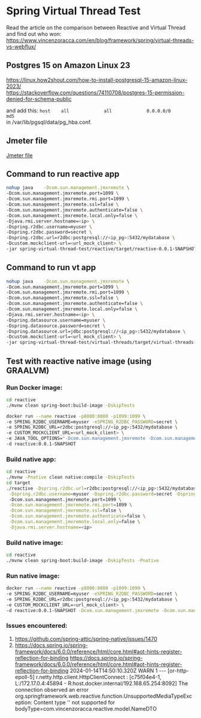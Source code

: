 # Spring Virtual Thread Test

Read the article on the comparison between Reactive and Virtual Thread and find out who won: \
https://www.vincenzoracca.com/en/blog/framework/spring/virtual-threads-vs-webflux/

## Postgres 15 on Amazon Linux 23

https://linux.how2shout.com/how-to-install-postgresql-15-amazon-linux-2023/ \
https://stackoverflow.com/questions/74110708/postgres-15-permission-denied-for-schema-public

and add this:
`host    all             all             0.0.0.0/0            md5` \
in /var/lib/pgsql/data/pg_hba.conf.

## Jmeter file
[Jmeter file](vt-vs-webflux.jmx)

## Command to run reactive app
```bash
nohup java    -Dcom.sun.management.jmxremote \
-Dcom.sun.management.jmxremote.port=1099 \
-Dcom.sun.management.jmxremote.rmi.port=1099 \
-Dcom.sun.management.jmxremote.ssl=false \
-Dcom.sun.management.jmxremote.authenticate=false \
-Dcom.sun.management.jmxremote.local.only=false \
-Djava.rmi.server.hostname=<ip> \
-Dspring.r2dbc.username=myuser \
-Dspring.r2dbc.password=secret \
-Dspring.r2dbc.url=r2dbc:postgresql://<ip_pg>:5432/mydatabase \
-Dcustom.mockclient-url=<url_mock_client> \
-jar spring-virtual-thread-test/reactive/target/reactive-0.0.1-SNAPSHOT.jar &
```

## Command to run vt app
```bash
nohup java    -Dcom.sun.management.jmxremote \
-Dcom.sun.management.jmxremote.port=1099 \
-Dcom.sun.management.jmxremote.rmi.port=1099 \
-Dcom.sun.management.jmxremote.ssl=false \
-Dcom.sun.management.jmxremote.authenticate=false \
-Dcom.sun.management.jmxremote.local.only=false \
-Djava.rmi.server.hostname=<ip> \
-Dspring.datasource.username=myuser \
-Dspring.datasource.password=secret \
-Dspring.datasource.url=jdbc:postgresql://<ip_pg>:5432/mydatabase \
-Dcustom.mockclient-url=<url_mock_client> \
-jar spring-virtual-thread-test/virtual-threads/target/virtual-threads-0.0.1-SNAPSHOT.jar &
```

## Test with reactive native image (using GRAALVM)

### Run Docker image:
```bash
cd reactive
./mvnw clean spring-boot:build-image -DskipTests
```
```bash
docker run --name reactive -p8080:8080 -p1099:1099 \
-e SPRING_R2DBC_USERNAME=myuser -eSPRING_R2DBC_PASSWORD=secret \
-e SPRING_R2DBC_URL=r2dbc:postgresql://<ip_pg>:5432/mydatabase \
-e CUSTOM_MOCKCLIENT_URL=<url_mock_client> \
-e JAVA_TOOL_OPTIONS="-Dcom.sun.management.jmxremote -Dcom.sun.management.jmxremote.port=1099 -Dcom.sun.management.jmxremote.rmi.port=1099 -Dcom.sun.management.jmxremote.ssl=false -Dcom.sun.management.jmxremote.authenticate=false -Dcom.sun.management.jmxremote.local.only=false -Djava.rmi.server.hostname=<ip>" \
-d reactive:0.0.1-SNAPSHOT

```

### Build native app:
```bash
cd reactive
./mvnw -Pnative clean native:compile -DskipTests
cd target
./reactive -Dspring.r2dbc.url=r2dbc:postgresql://<ip_pg>:5432/mydatabase \
 -Dspring.r2dbc.username=myuser -Dspring.r2dbc.password=secret -Dspring.sql.init.mode=never
 -Dcom.sun.management.jmxremote.port=1099 \
 -Dcom.sun.management.jmxremote.rmi.port=1099 \
 -Dcom.sun.management.jmxremote.ssl=false \
 -Dcom.sun.management.jmxremote.authenticate=false \
 -Dcom.sun.management.jmxremote.local.only=false \
 -Djava.rmi.server.hostname=<ip>
```

### Build native image:
```bash
cd reactive
./mvnw clean spring-boot:build-image -DskipTests -Pnative
```
### Run native image:
```bash
docker run --name reactive -p8080:8080 -p1099:1099 \
-e SPRING_R2DBC_USERNAME=myuser -eSPRING_R2DBC_PASSWORD=secret \
-e SPRING_R2DBC_URL=r2dbc:postgresql://<ip_pg>:5432/mydatabase \
-e CUSTOM_MOCKCLIENT_URL=<url_mock_client> \
-d reactive:0.0.1-SNAPSHOT -Dcom.sun.management.jmxremote -Dcom.sun.management.jmxremote.port=1099 -Dcom.sun.management.jmxremote.rmi.port=1099 -Dcom.sun.management.jmxremote.ssl=false -Dcom.sun.management.jmxremote.authenticate=false -Dcom.sun.management.jmxremote.local.only=false -Djava.rmi.server.hostname=<ip>

```
### Issues encountered:
1. https://github.com/spring-attic/spring-native/issues/1470
2. https://docs.spring.io/spring-framework/docs/6.0.0/reference/html/core.html#aot-hints-register-reflection-for-binding
   https://docs.spring.io/spring-framework/docs/6.0.0/reference/html/core.html#aot-hints-register-reflection-for-binding
   2024-01-14T14:50:10.320Z  WARN 1 --- [or-http-epoll-5] r.netty.http.client.HttpClientConnect    : [c75f04e4-1, L:/172.17.0.4:45894 - R:host.docker.internal/192.168.65.254:8092] The connection observed an error
   org.springframework.web.reactive.function.UnsupportedMediaTypeException: Content type '' not supported for bodyType=com.vincenzoracca.reactive.model.NameDTO



